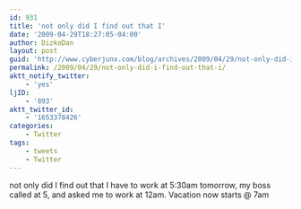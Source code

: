 ```yaml
---
id: 931
title: 'not only did I find out that I'
date: '2009-04-29T18:27:05-04:00'
author: DizkoDan
layout: post
guid: 'http://www.cyberjunx.com/blog/archives/2009/04/29/not-only-did-i-find-out-that-i/'
permalink: /2009/04/29/not-only-did-i-find-out-that-i/
aktt_notify_twitter:
    - 'yes'
ljID:
    - '893'
aktt_twitter_id:
    - '1653378426'
categories:
    - Twitter
tags:
    - tweets
    - Twitter
---
```


not only did I find out that I have to work at 5:30am tomorrow, my boss called at 5, and asked me to work at 12am. Vacation now starts @ 7am